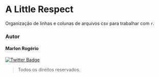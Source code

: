 # A Little Respect

Organização de linhas e colunas de arquivos csv para trabalhar com `r`.

### Autor

#### Marlon Rogério

[![Twitter Badge](https://img.shields.io/badge/-@MarlonRogrio3-1ca0f1?style=flat-square&labelColor=1ca0f1&logo=twitter&logoColor=white&link=https://twitter.com/MarlonRogrio3)](https://twitter.com/MarlonRogrio3) 


<blockquote>
    Todos os direitos reservados.
</blockquote>